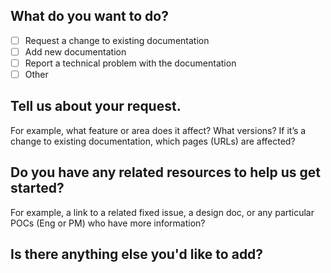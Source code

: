 ## What do you want to do?
 
- [ ] Request a change to existing documentation
- [ ] Add new documentation
- [ ] Report a technical problem with the documentation
- [ ] Other 

## Tell us about your request. 

For example, what feature or area does it affect? What versions? If it’s a change to existing documentation, which pages (URLs) are affected?
 
## Do you have any related resources to help us get started? 

For example, a link to a related fixed issue, a design doc, or any particular POCs (Eng or PM) who have more information?

## Is there anything else you'd like to add?